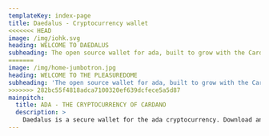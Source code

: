```yaml
---
templateKey: index-page
title: Daedalus - Cryptocurrency wallet
<<<<<<< HEAD
image: /img/iohk.svg
heading: WELCOME TO DAEDALUS
subheading: The open source wallet for ada, built to grow with the Cardano blockchain
=======
image: /img/home-jumbotron.jpg
heading: WELCOME TO THE PLEASUREDOME
subheading: 'The open source wallet for ada, built to grow with the Cardano blockchain'
>>>>>>> 282bc55f4818adca7100320ef639dcfece5a5d87
mainpitch:
  title: ADA - THE CRYPTOCURRENCY OF CARDANO
  description: >
    Daedalus is a secure wallet for the ada cryptocurrency. Download and install the wallet so you can keep your ada safe. Daedalus will add more cryptocurrencies and be developed along with Cardano, to become a universal wallet, blockchain application platform and an app store.
---
```


